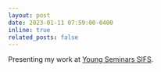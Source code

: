 ```yaml
---
layout: post
date: 2023-01-11 07:59:00-0400
inline: true
related_posts: false
---
```


Presenting my work at [Young Seminars SIFS](https://www.fisicastatistica.org/young-seminars-sifs).
